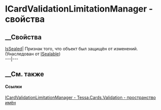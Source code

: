 # ICardValidationLimitationManager - свойства
##  __Свойства
[IsSealed](P_Tessa_Platform_ISealable_IsSealed.htm)| Признак того, что объект
был защищён от изменений.  
(Унаследован от [ISealable](T_Tessa_Platform_ISealable.htm))  
---|---  
##  __См. также
#### Ссылки
[ICardValidationLimitationManager -
](T_Tessa_Cards_Validation_ICardValidationLimitationManager.htm)
[Tessa.Cards.Validation - пространство имён](N_Tessa_Cards_Validation.htm)
